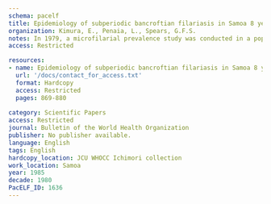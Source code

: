 ```yaml
---
schema: pacelf
title: Epidemiology of subperiodic bancroftian filariasis in Samoa 8 years after control by mass treatment with diethylcarbamazine
organization: Kimura, E., Penaia, L., Spears, G.F.S.
notes: In 1979, a microfilarial prevalence study was conducted in a population of 8385 persons inhabiting 28 villages in Samoa using both the nuclepore filtration (NP) method (with 1 ml blood) and the fingerprick (FP) method (with 60 mm3 blood). The overall prevalence rate was 4.5% by the NP method and 3.8% by the FP method. The average microfilarial prevalence in males was 2.3 times higher than in females, and the rate among males aged 30 years and over was as high as 20%. The positive cases were found to be concentrated in certain households. The median microfilarial density (MfD-50) for the whole of Samoa was 18.6 using 60-mm3 blkood samples (males, 21.4; females 14.2). While the MfD-50 of any village has a positive association with the microfilarial prevalence rate of that village, a relatively high MfD-50 was noticed among young people under 20 years of age together with low prevalence rates. The negative binomial distribution was fitted to the data on the distribution of microfilarial counts in Samoa and gave a better fit than the log-normal distribution. The data having been fitted to the negative binomial, the number of false negatives could be determined as 9% of the estimated number of positives in the survey population when the NP method was employed and about 25% with the FP method. Further studies revealed that 15.1% of the microfilaria carriers presented some clinical manifestation, the most common being an attack of filarial fever (13.1%). The average duration of a fever attack was 3.5 days and the total period with fever/person/year averaged 27.1 days.
access: Restricted

resources:
- name: Epidemiology of subperiodic bancroftian filariasis in Samoa 8 years after control by mass treatment with diethylcarbamazine
  url: '/docs/contact_for_access.txt'
  format: Hardcopy
  access: Restricted
  pages: 869-880
 
category: Scientific Papers
access: Restricted
journal: Bulletin of the World Health Organization
publisher: No publisher available. 
language: English 
tags: English 
hardcopy_location: JCU WHOCC Ichimori collection
work_location: Samoa
year: 1985
decade: 1980
PacELF_ID: 1636
---
```

